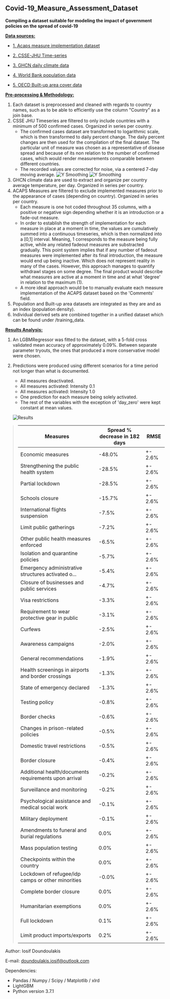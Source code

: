 ## Covid-19_Measure_Assessment_Dataset
**Compiling a dataset suitable for modeling the impact of government policies on the spread of covid-19**


__<ins>Data sources:</ins>__

  * [1. Acaps measure implementation dataset](https://www.acaps.org/covid19-government-measures-dataset)

  * [2. CSSE-JHU Time-series](https://github.com/CSSEGISandData/COVID-19/tree/master/csse_covid_19_data/csse_covid_19_time_series)

  * [3. GHCN daily climate data](https://www.climate.gov/maps-data/dataset/daily-temperature-and-precipitation-reports-data-tables)

  * [4. World Bank population data](https://data.worldbank.org/indicator/sp.pop.totl)

  * [5. OECD Built-up area cover data](https://stats.oecd.org/Index.aspx?DataSetCode=BUILT_UP)


__<ins>Pre-processing & Methodology:</ins>__

  1. Each dataset is preprocessed and cleaned with regards to country names, such as to be able to efficiently use the column "Country" as a join base.
  2. CSSE JHU Timeseries are filtered to only include countries with a minimum of 500 confirmed cases. Organized in series per country.
     - The confirmed cases dataset are transformed to logarithmic scale, which is then transformed to daily percent change. The daily percent changes are then used for the compilation of the final dataset. The particular unit of measure was chosen as a representative of disease spread and because of its non relation to the number of confirmed cases, which would render measurements comparable between different countries.
     - The recorded values are corrected for noise, via a centered 7-day moving average.
     ![Y Smoothing](https://github.com/JosefDoun/Covid_19_Government_Measures_Assessment_Dataset/blob/master/images/Noise_removal.png?raw=true)
     ![Y Smoothing](https://github.com/JosefDoun/Covid_19_Government_Measures_Assessment_Dataset/blob/master/images/Noise_removal_2.png?raw=true)
  3. GHCN climate data are used to extract and organize per country average temperature, per day. Organized in series per country.
  4. ACAPS Measures are filtered to exclude implemented measures prior to the appearance of cases (depending on country). Organized in series per country.
     - Each measure is one hot coded throughout 35 columns, with a positive or negative sign depending whether it is an introduction or a fade-out measure.
     - In order to establish the strength of implementation for each measure in place at a moment in time, the values are cumulatively summed into a continuous timeseries, which is then normalized into a [0,1] interval. Meaning, 1 corresponds to the measure being fully active, while any related fadeout measures are substracted gradually. This point system implies that if any number of fadeout measures were implemented after its final introduction, the measure would end up being inactive. Which does not represent reality in many of the cases. However, this approach manages to quantify withdrawl stages on some degree. The final product would describe what measures are active at a moment in time and at what 'degree' in relation to the maximum (1).
     - A more ideal approach would be to manually evaluate each measure implementation of the ACAPS dataset based on the 'Comments' field.
  5. Population and Built-up area datasets are integrated as they are and as an index (population density).
  6. Individual derived sets are combined together in a unified dataset which can be found under /training_data.


__<ins>Results Analysis:</ins>__

  1. An LGBMRegressor was fitted to the dataset, with a 5-fold cross validated mean accuracy of approximately 0.09%. Between separate parameter tryouts, the ones that produced a more conservative model were chosen.
  2. Predictions were produced using different scenarios for a time period not longer than what is documented.
     - All measures deactivated.
     - All measures activated: Intensity 0.1
     - All measures activated: Intensity 1.0
     - One prediction for each measure being solely activated.
     - The rest of the variables with the exception of 'day_zero' were kept constant at mean values.
     
     ![Results](https://github.com/JosefDoun/Covid_19_Government_Measures_Assessment_Dataset/blob/master/images/Results_1.png?raw=true)
     
>|           Measures                                     |Spread % decrease in 182 days |  RMSE |
>|--------------------------------------------------------|------------------------------|-------|
>|Economic measures                                       |          -48.0%              |+- 2.6%|
>|Strengthening the public health system                  |-28.5% |+- 2.6%|
>|Partial lockdown                                                          |-28.5%  |+- 2.6%|
>|Schools closure                                                           |-15.7%  |+- 2.6%|
>|International flights suspension                                          | -7.5%  |+- 2.6%|
>|Limit public gatherings                                                   | -7.2% | +- 2.6%|
>|Other public health measures enforced                                      |-6.5%  |+- 2.6%|
>|Isolation and quarantine policies                                          |-5.7% | +- 2.6%|
>|Emergency administrative structures activated o...                         |-5.4%  |+- 2.6%|
>|Closure of businesses and public services                                  |-4.7%  |+- 2.6%|
>|Visa restrictions                                                          |-3.3% | +- 2.6%|
>|Requirement to wear protective gear in public                              |-3.1%  |+- 2.6%|
>|Curfews                                                                   | -2.5% | +- 2.6%|
>|Awareness campaigns                                                        |-2.0%  |+- 2.6%|
>|General recommendations                                                   | -1.9% | +- 2.6%|
>|Health screenings in airports and border crossings                         |-1.3% | +- 2.6%|
>|State of emergency declared                                               | -1.3%  |+- 2.6%|
>|Testing policy                                                            | -0.8% |+- 2.6%|
>|Border checks                                                              |-0.6% | +- 2.6%|
>|Changes in prison-related policies                                         |-0.5% | +- 2.6%|
>|Domestic travel restrictions                                              |-0.5% | +- 2.6%|
>|Border closure                                                           |  -0.4% | +- 2.6%|
>|Additional health/documents requirements upon arrival                        | -0.2% | +- 2.6%|
>|Surveillance and monitoring                                              | -0.2%  |+- 2.6%|
>|Psychological assistance and medical social work                           |-0.1% | +- 2.6%|
>|Military deployment                                                       | -0.1% | +- 2.6%|
>|Amendments to funeral and burial regulations                                |0.0% | +- 2.6%|
>|Mass population testing                                                   |  0.0% | +- 2.6%|
>|Checkpoints within the country                                              |0.0% | +- 2.6%|
>|Lockdown of refugee/idp camps or other minorities                         | -0.0%  |+- 2.6%|
>|Complete border closure                                                    | 0.0% | +- 2.6%|
>|Humanitarian exemptions                                                   |  0.0% | +- 2.6%|
>|Full lockdown                                                             |  0.1% | +- 2.6%|
>|Limit product imports/exports                                             |  0.2% | +- 2.6%|

Author: Iosif Doundoulakis

E-mail: doundoulakis.iosif@outlook.com


Dependencies:

- Pandas / Numpy / Scipy / Matplotlib / xlrd
- LightGBM
- Python version 3.7.1


